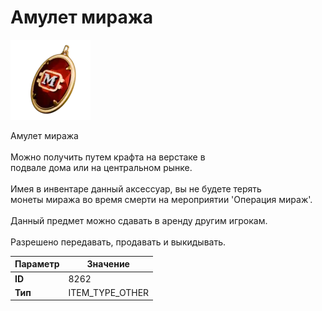 # Амулет миража

![Item Image](../img/8262.webp?raw=true)

Амулет миража<br><br>Можно получить путем крафта на верстаке в<br>подвале дома или на центральном рынке.<br><br>Имея в инвентаре данный аксессуар, вы не будете терять<br>монеты миража во время смерти на мероприятии 'Операция мираж'.<br><br>Данный предмет можно сдавать в аренду другим игрокам.<br><br>Разрешено передавать, продавать и выкидывать.


| Параметр | Значение |
|----------|----------|
| **ID** | 8262 |
| **Тип** | ITEM_TYPE_OTHER |

